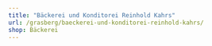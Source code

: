 ```yaml
---
title: "Bäckerei und Konditorei Reinhold Kahrs"
url: /grasberg/baeckerei-und-konditorei-reinhold-kahrs/
shop: Bäckerei
---
```

